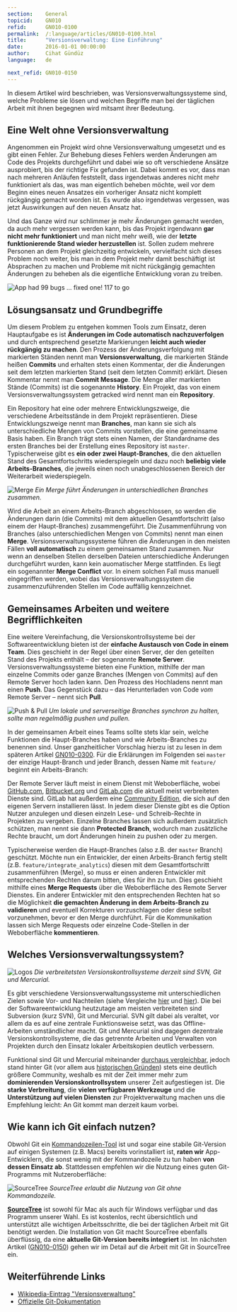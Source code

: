 ```yaml
---
section:    General
topicid:    GN010
refid:      GN010-0100
permalink:  /:language/articles/GN010-0100.html
title:      "Versionsverwaltung: Eine Einführung"
date:       2016-01-01 00:00:00
author:     Cihat Gündüz
language:   de

next_refid: GN010-0150
---
```


In diesem Artikel wird beschrieben, was Versionsverwaltungssysteme sind, welche Probleme sie lösen und welchen Begriffe
man bei der täglichen Arbeit mit ihnen begegnen wird mitsamt ihrer Bedeutung.

## Eine Welt ohne Versionsverwaltung

Angenommen ein Projekt wird ohne Versionsverwaltung umgesetzt und es gibt einen Fehler. Zur Behebung dieses Fehlers
werden Änderungen am Code des Projekts durchgeführt und dabei wie so oft verschiedene Ansätze ausprobiert, bis der
richtige Fix gefunden ist. Dabei kommt es vor, dass man nach mehreren Anläufen feststellt, dass irgendetwas anderes
nicht mehr funktioniert als das, was man eigentlich beheben möchte, weil vor dem Beginn eines neuen Ansatzes ein
vorheriger Ansatz nicht komplett rückgängig gemacht worden ist. Es wurde also irgendetwas vergessen, was jetzt
Auswirkungen auf den neuen Ansatz hat.

Und das Ganze wird nur schlimmer je mehr Änderungen gemacht werden, da auch mehr vergessen werden kann, bis das Projekt
irgendwann **gar nicht mehr funktioniert** und man nicht mehr weiß, wie der **letzte funktionierende Stand wieder
herzustellen** ist. Sollen zudem mehrere Personen an dem Projekt gleichzeitig entwickeln, vervielfacht sich dieses
Problem noch weiter, bis man in dem Projekt mehr damit beschäftigt ist Absprachen zu machen und Probleme mit nicht
rückgängig gemachten Änderungen zu beheben als die eigentliche Entwicklung voran zu treiben.

![App had 99 bugs ... fixed one! 117 to go](../../../BestPractices/public/images/GN010/0100/99bugs-meme.jpg)

## Lösungsansatz und Grundbegriffe

Um diesem Problem zu entgehen kommen Tools zum Einsatz, deren Hauptaufgabe es ist **Änderungen im Code automatisch
nachzuverfolgen** und durch entsprechend gesetzte Markierungen **leicht auch wieder rückgängig zu machen**. Den Prozess
der Änderungsverfolgung mit markierten Ständen nennt man **Versionsverwaltung**, die markierten Stände heißen
**Commits** und erhalten stets einen Kommentar, der die Änderungen seit dem letzten markierten Stand (seit dem letzten
Commit) erklärt. Diesen Kommentar nennt man **Commit Message**. Die Menge aller markierten Stände (Commits) ist die
sogenannte **History**. Ein Projekt, das von einem Versionsverwaltungssystem getracked wird nennt man ein
**Repository**.

Ein Repository hat eine oder mehrere Entwicklungszweige, die verschiedene Arbeitsstände in dem Projekt repräsentieren.
Diese Entwicklungszweige nennt man **Branches**, man kann sie sich als unterschiedliche Mengen von Commits vorstellen,
die eine gemeinsame Basis haben. Ein Branch trägt stets einen Namen, der Standardname des ersten Branches bei der
Erstellung eines Repository ist `master`. Typischerweise gibt es **ein oder zwei Haupt-Branches**, die den aktuellen
Stand des Gesamtfortschritts wiederspiegeln und dazu noch **beliebig viele Arbeits-Branches**, die jeweils einen noch
unabgeschlossenen Bereich der Weiterarbeit wiederspiegeln.

![Merge](../../../BestPractices/public/images/GN010/0100/merge.png)
*Ein Merge führt Änderungen in unterschiedlichen Branches zusammen.*

Wird die Arbeit an einem Arbeits-Branch abgeschlossen, so werden die Änderungen darin (die Commits) mit dem aktuellen
Gesamtfortschritt (also einem der Haupt-Branches) zusammengeführt. Die Zusammenführung von Branches (also
unterschiedlichen Mengen von Commits) nennt man einen **Merge**. Versionsverwaltungssysteme führen die Änderungen in den
meisten Fällen **voll automatisch** zu einem gemeinsamen Stand zusammen. Nur wenn an denselben Stellen derselben Dateien
unterschiedliche Änderungen durchgeführt wurden, kann kein auomatischer Merge stattfinden. Es liegt ein sogenannter
**Merge Conflict** vor. In einem solchen Fall muss manuell eingegriffen werden, wobei das Versionsverwaltungssystem die
zusammenzuführenden Stellen im Code auffällig kennzeichnet.

## Gemeinsames Arbeiten und weitere Begrifflichkeiten

Eine weitere Vereinfachung, die Versionskontrollsysteme bei der Softwareentwicklung bieten ist der **einfache Austausch
von Code in einem Team**. Dies geschieht in der Regel über einen Server, der den geteilten Stand des Projekts enthält –
der sogenannte **Remote Server**. Versionsverwaltungssysteme bieten eine Funktion, mithilfe der man einzelne Commits
oder ganze Branches (Mengen von Commits) auf den Remote Server hoch laden kann. Den Prozess des Hochladens nennt man
einen **Push**. Das Gegenstück dazu – das Herunterladen von Code *vom* Remote Server – nennt sich **Pull**.

![Push & Pull](../../../BestPractices/public/images/GN010/0100/push-pull.png)
*Um lokale und serverseitige Branches synchron zu halten, sollte man regelmäßig pushen und pullen.*

In der gemeinsamen Arbeit eines Teams sollte stets klar sein, welche Funktionen die Haupt-Branches haben und wie
Arbeits-Branches zu benennen sind. Unser ganzheitlicher Vorschlag hierzu ist zu lesen in dem späteren Artikel
[GN010-0300](GN010-0300). Für die Erklärungen im Folgenden sei `master` der einzige Haupt-Branch und jeder
Branch, dessen Name mit `feature/` beginnt ein Arbeits-Branch:

Der Remote Server läuft meist in einem Dienst mit Weboberfläche, wobei [GitHub.com](https://github.com),
[Bitbucket.org](https://bitbucket.org) und [GitLab.com](https://gitlab.com) die aktuell meist verbreiteten Dienste sind.
GitLab hat außerdem eine [Community Edition](https://about.gitlab.com/features/#community), die sich auf den eigenen
Servern installieren lässt. In jedem dieser Dienste gibt es die Option Nutzer anzulegen und diesen einzeln Lese- und
Schreib-Rechte in Projekten zu vergeben. Einzelne Branches lassen sich außerdem zusätzlich schützen, man nennt sie dann
**Protected Branch**, wodurch man zusätzliche Rechte braucht, um dort Änderungen hinein zu pushen oder zu mergen.

Typischerweise werden die Haupt-Branches (also z.B. der `master` Branch) geschützt. Möchte nun ein Entwickler, der einen
Arbeits-Branch fertig stellt (z.B. `feature/integrate_analytics`) diesen mit dem Gesamtfortschritt zusammenführen
(Merge), so muss er einen anderen Entwickler mit entsprechenden Rechten darum bitten, dies für ihn zu tun. Dies
geschieht mithilfe eines **Merge Requests** über die Weboberfläche des Remote Server Dienstes. Ein anderer Entwickler
mit den entsprechenden Rechten hat so die Möglichkeit **die gemachten Änderung in dem Arbeits-Branch zu validieren** und
eventuell Korrekturen vorzuschlagen oder diese selbst vorzunehmen, bevor er den Merge durchführt. Für die Kommunikation
lassen sich Merge Requests oder einzelne Code-Stellen in der Weboberfläche **kommentieren**.


## Welches Versionsverwaltungssystem?

![Logos](../../../BestPractices/public/images/GN010/0100/logos.png)
*Die verbreitetsten Versionskontrollsysteme derzeit sind SVN, Git und Mercurial.*

Es gibt verschiedene Versionsverwaltungssysteme mit unterschiedlichen Zielen sowie Vor- und Nachteilen (siehe Vergleiche
[hier](http://stackshare.io/stackups/svn-vs-git-vs-mercurial) und
[hier](https://en.wikipedia.org/wiki/Comparison_of_version_control_software)). Die bei der Softwareentwicklung
heutzutage am meisten verbreiteten sind Subversion (kurz SVN), Git und Mercurial. SVN gilt dabei als veraltet, vor allem
da es auf eine zentrale Funktionsweise setzt, was das Offline-Arbeiten umständlicher macht. Git und Mercurial sind
dagegen dezentrale Versionskontrollsysteme, die das getrennte Arbeiten und Verwalten von Projekten durch den Einsatz
lokaler Arbeitskopien deutlich verbessern.

Funktional sind Git und Mercurial miteinander [durchaus vergleichbar](http://stackoverflow.com/a/892688), jedoch stand
hinter Git (vor allem aus [historischen Gründen](https://de.wikipedia.org/wiki/Git)) stets eine deutlich größere
Community, weshalb es mit der Zeit immer mehr zum **dominierenden Versionskontrollsystem** unserer Zeit aufgestiegen
ist. Die **starke Verbreitung**, die **vielen verfügbaren Werkzeuge** und die **Unterstützung auf vielen Diensten** zur
Projektverwaltung machen uns die Empfehlung leicht: An Git kommt man derzeit kaum vorbei.

## Wie kann ich Git einfach nutzen?

Obwohl Git ein [Kommandozeilen-Tool](https://git-scm.com) ist und sogar eine stabile Git-Version auf einigen Systemen
(z.B. Macs) bereits vorinstalliert ist, **raten wir** App-Entwicklern, die sonst wenig mit der Kommandozeile zu tun
haben **von dessen Einsatz ab**. Stattdessen empfehlen wir die Nutzung eines guten Git-Programms mit Nutzeroberfläche:

![SourceTree](../../../BestPractices/public/images/GN010/0100/sourcetree.png)
*SourceTree erlaubt die Nutzung von Git ohne Kommandozeile.*

**[SourceTree](https://www.sourcetreeapp.com)** ist sowohl für Mac als auch für Windows verfügbar und das Programm
unserer Wahl. Es ist kostenlos, recht übersichtlich und unterstützt alle wichtigen Arbeitsschritte, die bei der
täglichen Arbeit mit Git benötigt werden. Die Installation von Git macht SourceTree ebenfalls überflüssig, da eine
**aktuelle Git-Version bereits integriert** ist. Im nächsten Artikel ([GN010-0150](GN010-0150)) gehen wir im
Detail auf die Arbeit mit Git in SourceTree ein.

## Weiterführende Links

- [Wikipedia-Eintrag "Versionsverwaltung"](https://de.wikipedia.org/wiki/Versionsverwaltung)
- [Offizielle Git-Dokumentation](https://git-scm.com/doc)

